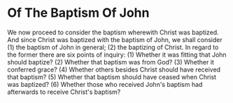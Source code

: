 # Of The Baptism Of John

We now proceed to consider the baptism wherewith Christ was baptized. And since Christ was baptized with the baptism of John, we shall consider (1) the baptism of John in general; (2) the baptizing of Christ. In regard to the former there are six points of inquiry:
(1) Whether it was fitting that John should baptize?
(2) Whether that baptism was from God?
(3) Whether it conferred grace?
(4) Whether others besides Christ should have received that baptism?
(5) Whether that baptism should have ceased when Christ was baptized?
(6) Whether those who received John's baptism had afterwards to receive Christ's baptism?